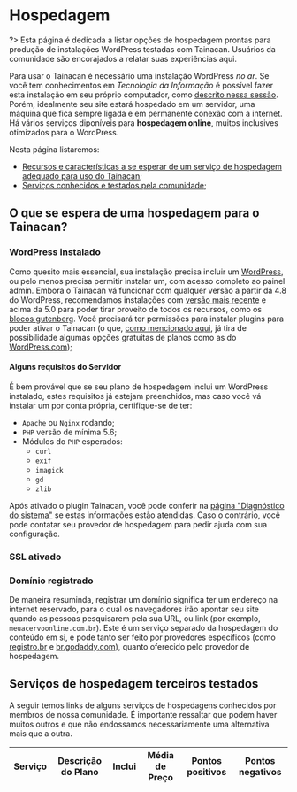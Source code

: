 # Hospedagem

?> Esta página é dedicada a listar opções de hospedagem prontas para produção de instalações WordPress testadas com Tainacan. Usuários da comunidade são encorajados a relatar suas experiências aqui.

Para usar o Tainacan é necessário uma instalação WordPress *no ar*. Se você tem conhecimentos em *Tecnologia da Informação* é possível fazer esta instalação em seu próprio computador, como [descrito nessa sessão](pt-br/xampp). Porém, idealmente seu site estará hospedado em um servidor, uma máquina que fica sempre ligada e em permanente conexão com a internet. Há vários serviços diponíveis para **hospedagem online**, muitos inclusives otimizados para o WordPress.

Nesta página listaremos:
* [Recursos e características a se esperar de um serviço de hospedagem adequado para uso do Tainacan](#o-que-se-espera-de-uma-hospedagem-para-o-tainacan);
* [Serviços conhecidos e testados pela comunidade](#serviços-de-hospedagem-terceiros-testados);

## O que se espera de uma hospedagem para o Tainacan?

### WordPress instalado

Como quesito mais essencial, sua instalação precisa incluir um [WordPress](https://br.wordpress.org/ 'ignore'), ou pelo menos precisa permitir instalar um, com acesso completo ao painel admin. Embora o Tainacan vá funcionar com qualquer versão a partir da 4.8 do WordPress, recomendamos instalações com [versão mais recente](https://br.wordpress.org/download/releases/ 'ignore') e acima da 5.0 para poder tirar proveito de todos os recursos, como os [blocos gutenberg](/pt-br/gutenberg-blocks.md). Você precisará ter permissões para instalar plugins para poder ativar o Tainacan (o que, [como mencionado aqui](/pt-br/faq.md#qual-a-diferença-entre-wpcom-e-wporg), já tira de possibilidade algumas opções gratuitas de planos como as do [WordPress.com](https://br.wordpress.com/ 'ignore'));

#### Alguns requisitos do Servidor

É bem provável que se seu plano de hospedagem inclui um WordPress instalado, estes requisitos já estejam preenchidos, mas caso você vá instalar um por conta própria, certifique-se de ter:

* `Apache` ou `Nginx` rodando;
* `PHP` versão de mínima 5.6;
* Módulos do `PHP` esperados:
  * `curl`
  * `exif`
  * `imagick`
  * `gd`
  * `zlib`

Após ativado o plugin Tainacan, você pode conferir na [página "Diagnóstico do sistema"](/pt-br/optimization#diagnóstico-do-sistema) se estas informações estão atendidas. Caso o contrário, você pode contatar seu provedor de hospedagem para pedir ajuda com sua configuração.

### SSL ativado

### Domínio registrado

De maneira resuminda, registrar um domínio significa ter um endereço na internet reservado, para o qual os navegadores irão apontar seu site quando as pessoas pesquisarem pela sua URL, ou link (por exemplo, `meuacervoonline.com.br`). Este é um serviço separado da hospedagem do conteúdo em si, e pode tanto ser feito por provedores específicos (como [registro.br](https://registro.br/ 'ignore') e [br.godaddy.com](https://br.godaddy.com/ 'ignore')), quanto oferecido pelo provedor de hospedagem.

## Serviços de hospedagem terceiros testados

A seguir temos links de alguns serviços de hospedagens conhecidos por membros de nossa comunidade. É importante ressaltar que podem haver muitos outros e que não endossamos necessariamente uma alternativa mais que a outra.

| Serviço | Descrição do Plano | Inclui | Média de Preço | Pontos positivos | Pontos negativos |
|---------|--------------------|--------|----------------|------------------|------------------|

